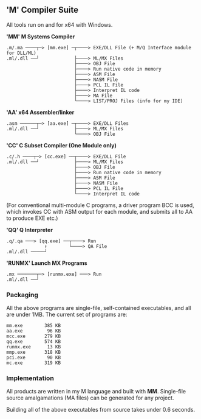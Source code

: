 ## 'M' Compiler Suite

All tools run on and for x64 with Windows.

**'MM' M Systems Compiler**
````
.m/.ma ────┬─> [mm.exe] ─┬────> EXE/DLL File (+ M/Q Interface module for DLL/ML)
.ml/.dll ──┘             ├────> ML/MX Files
                         ├────> OBJ File
                         ├────> Run native code in memory
                         ├────> ASM File
                         ├────> NASM File
                         ├────> PCL IL File
                         ├────> Interpret IL code
                         ├────> MA File
                         └────> LIST/PROJ Files (info for my IDE)
````
**'AA' x64 Assembler/linker**
````
.asm ──────┬─> [aa.exe] ─┬────> EXE/DLL Files
.ml/.dll ──┘             ├────> ML/MX Files
                         └────> OBJ File
````
**'CC' C Subset Compiler (One Module only)**
````
.c/.h ────┬─> [cc.exe] ──┬────> EXE/DLL File
.ml/.dll ──┘             ├────> ML/MX Files
                         ├────> OBJ File
                         ├────> Run native code in memory
                         ├────> ASM File
                         ├────> NASM File
                         ├────> PCL IL File
                         └────> Interpret IL code
````
(For conventional multi-module C programs, a driver program BCC is used, which invokes CC with ASM output for each module, and submits all to AA to produce EXE etc.)

**'QQ' Q Interpreter**
````
.q/.qa ───> [qq.exe] ──┬────> Run
              ↑	       └────> QA File
.ml/.dll ─────┘ 

````
**'RUNMX' Launch MX Programs**
````
.mx ───────┬─> [runmx.exe] ───> Run
.ml/.dll ──┘
 ````

### Packaging

All the above programs are single-file, self-contained executables, and all are under 1MB. The current set of programs are:
````
mm.exe        385 KB
aa.exe         96 KB
mcc.exe       279 KB
qq.exe        574 KB
runmx.exe      13 KB
mmp.exe       318 KB
pci.exe        90 KB
mc.exe        319 KB
````


### Implementation

All products are written in my M language and built with **MM**. Single-file source amalgamations (MA files) can be generated for any project.

Building all of the above executables from source takes under 0.6 seconds.

